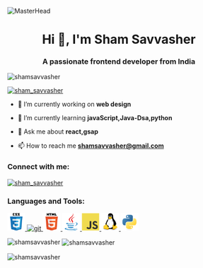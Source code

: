 ![MasterHead](https://user-images.githubusercontent.com/107936455/203690603-726e50ce-2cf6-4b62-82ee-d51ed9100f05.gif)
<h1 align="center">Hi 👋, I'm Sham Savvasher</h1>
<h3 align="center">A passionate frontend developer from India</h3>


<p align="left"> <img src="https://komarev.com/ghpvc/?username=shamsavvasher&label=Profile%20views&color=0e75b6&style=flat" alt="shamsavvasher" /> </p>

<p align="left"> <a href="https://twitter.com/sham_savvasher" target="blank"><img src="https://img.shields.io/twitter/follow/sham_savvasher?logo=twitter&style=for-the-badge" alt="sham_savvasher" /></a> </p>

- 🔭 I’m currently working on **web design**

- 🌱 I’m currently learning **javaScript,Java-Dsa,python**

- 💬 Ask me about **react,gsap**

- 📫 How to reach me **shamsavvasher@gmail.com**

<h3 align="left">Connect with me:</h3>
<p align="left">
<a href="https://twitter.com/sham_savvasher" target="blank"><img align="center" src="https://raw.githubusercontent.com/rahuldkjain/github-profile-readme-generator/master/src/images/icons/Social/twitter.svg" alt="sham_savvasher" height="30" width="40" /></a>
</p>

<h3 align="left">Languages and Tools:</h3>
<p align="left"> <a href="https://www.w3schools.com/css/" target="_blank" rel="noreferrer"> <img src="https://raw.githubusercontent.com/devicons/devicon/master/icons/css3/css3-original-wordmark.svg" alt="css3" width="40" height="40"/> </a> <a href="https://git-scm.com/" target="_blank" rel="noreferrer"> <img src="https://www.vectorlogo.zone/logos/git-scm/git-scm-icon.svg" alt="git" width="40" height="40"/> </a> <a href="https://www.w3.org/html/" target="_blank" rel="noreferrer"> <img src="https://raw.githubusercontent.com/devicons/devicon/master/icons/html5/html5-original-wordmark.svg" alt="html5" width="40" height="40"/> </a> <a href="https://www.java.com" target="_blank" rel="noreferrer"> <img src="https://raw.githubusercontent.com/devicons/devicon/master/icons/java/java-original.svg" alt="java" width="40" height="40"/> </a> <a href="https://developer.mozilla.org/en-US/docs/Web/JavaScript" target="_blank" rel="noreferrer"> <img src="https://raw.githubusercontent.com/devicons/devicon/master/icons/javascript/javascript-original.svg" alt="javascript" width="40" height="40"/> </a> <a href="https://www.linux.org/" target="_blank" rel="noreferrer"> <img src="https://raw.githubusercontent.com/devicons/devicon/master/icons/linux/linux-original.svg" alt="linux" width="40" height="40"/> </a> <a href="https://www.python.org" target="_blank" rel="noreferrer"> <img src="https://raw.githubusercontent.com/devicons/devicon/master/icons/python/python-original.svg" alt="python" width="40" height="40"/> </a> </p>

<p><img align="left" src="https://github-readme-stats.vercel.app/api/top-langs?username=shamsavvasher&show_icons=true&locale=en&layout=compact" alt="shamsavvasher" /></p>

<p>&nbsp;<img align="center" src="https://github-readme-stats.vercel.app/api?username=shamsavvasher&show_icons=true&locale=en" alt="shamsavvasher" /></p>

<p><img align="center" src="https://github-readme-streak-stats.herokuapp.com/?user=shamsavvasher&" alt="shamsavvasher" /></p>
